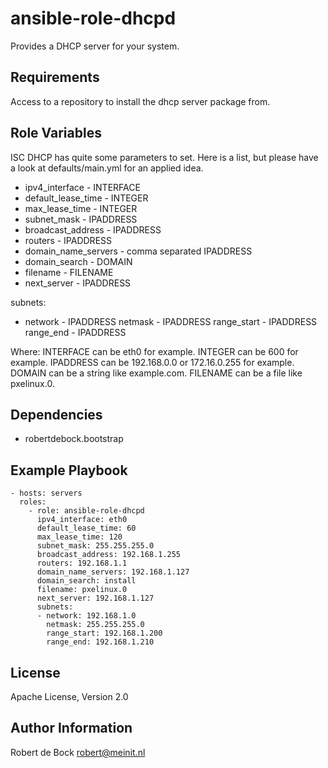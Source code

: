 ansible-role-dhcpd
=========

Provides a DHCP server for your system.

Requirements
------------

Access to a repository to install the dhcp server package from.

Role Variables
--------------

ISC DHCP has quite some parameters to set. Here is a list, but please have a look at defaults/main.yml for an applied idea.

- ipv4_interface - INTERFACE
- default_lease_time - INTEGER
- max_lease_time - INTEGER
- subnet_mask - IPADDRESS
- broadcast_address - IPADDRESS
- routers - IPADDRESS
- domain_name_servers - comma separated IPADDRESS
- domain_search - DOMAIN
- filename - FILENAME
- next_server - IPADDRESS

subnets:
  - network - IPADDRESS
    netmask - IPADDRESS
    range_start - IPADDRESS
    range_end - IPADDRESS

Where:
INTERFACE can be eth0 for example.
INTEGER can be 600 for example.
IPADDRESS can be 192.168.0.0 or 172.16.0.255 for example.
DOMAIN can be a string like example.com.
FILENAME can be a file like pxelinux.0.

Dependencies
------------

- robertdebock.bootstrap

Example Playbook
----------------

```
- hosts: servers
  roles:
    - role: ansible-role-dhcpd
      ipv4_interface: eth0
      default_lease_time: 60
      max_lease_time: 120
      subnet_mask: 255.255.255.0
      broadcast_address: 192.168.1.255
      routers: 192.168.1.1
      domain_name_servers: 192.168.1.127
      domain_search: install
      filename: pxelinux.0
      next_server: 192.168.1.127
      subnets:
      - network: 192.168.1.0
        netmask: 255.255.255.0
        range_start: 192.168.1.200
        range_end: 192.168.1.210
```

License
-------

Apache License, Version 2.0

Author Information
------------------

Robert de Bock <robert@meinit.nl>
